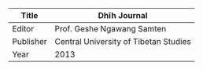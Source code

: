 |Title | Dhīh Journal 
| --- | --- 
|Editor | Prof. Geshe Ngawang Samten
|Publisher | Central University of Tibetan Studies
|Year | 2013